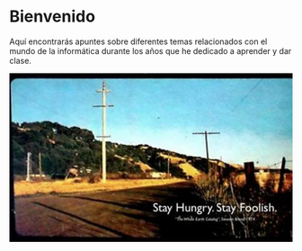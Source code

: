 # Bienvenido

Aquí encontrarás apuntes sobre diferentes temas relacionados con el mundo de la informática durante los años que he dedicado a aprender y dar clase.

![](img/2022-11-25-17-49-34.png)